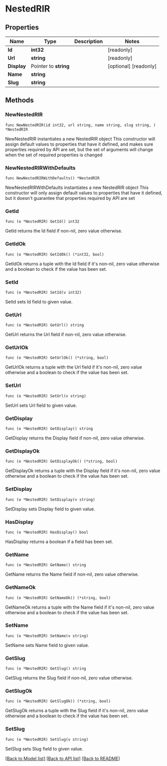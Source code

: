 # NestedRIR

## Properties

Name | Type | Description | Notes
------------ | ------------- | ------------- | -------------
**Id** | **int32** |  | [readonly] 
**Url** | **string** |  | [readonly] 
**Display** | Pointer to **string** |  | [optional] [readonly] 
**Name** | **string** |  | 
**Slug** | **string** |  | 

## Methods

### NewNestedRIR

`func NewNestedRIR(id int32, url string, name string, slug string, ) *NestedRIR`

NewNestedRIR instantiates a new NestedRIR object
This constructor will assign default values to properties that have it defined,
and makes sure properties required by API are set, but the set of arguments
will change when the set of required properties is changed

### NewNestedRIRWithDefaults

`func NewNestedRIRWithDefaults() *NestedRIR`

NewNestedRIRWithDefaults instantiates a new NestedRIR object
This constructor will only assign default values to properties that have it defined,
but it doesn't guarantee that properties required by API are set

### GetId

`func (o *NestedRIR) GetId() int32`

GetId returns the Id field if non-nil, zero value otherwise.

### GetIdOk

`func (o *NestedRIR) GetIdOk() (*int32, bool)`

GetIdOk returns a tuple with the Id field if it's non-nil, zero value otherwise
and a boolean to check if the value has been set.

### SetId

`func (o *NestedRIR) SetId(v int32)`

SetId sets Id field to given value.


### GetUrl

`func (o *NestedRIR) GetUrl() string`

GetUrl returns the Url field if non-nil, zero value otherwise.

### GetUrlOk

`func (o *NestedRIR) GetUrlOk() (*string, bool)`

GetUrlOk returns a tuple with the Url field if it's non-nil, zero value otherwise
and a boolean to check if the value has been set.

### SetUrl

`func (o *NestedRIR) SetUrl(v string)`

SetUrl sets Url field to given value.


### GetDisplay

`func (o *NestedRIR) GetDisplay() string`

GetDisplay returns the Display field if non-nil, zero value otherwise.

### GetDisplayOk

`func (o *NestedRIR) GetDisplayOk() (*string, bool)`

GetDisplayOk returns a tuple with the Display field if it's non-nil, zero value otherwise
and a boolean to check if the value has been set.

### SetDisplay

`func (o *NestedRIR) SetDisplay(v string)`

SetDisplay sets Display field to given value.

### HasDisplay

`func (o *NestedRIR) HasDisplay() bool`

HasDisplay returns a boolean if a field has been set.

### GetName

`func (o *NestedRIR) GetName() string`

GetName returns the Name field if non-nil, zero value otherwise.

### GetNameOk

`func (o *NestedRIR) GetNameOk() (*string, bool)`

GetNameOk returns a tuple with the Name field if it's non-nil, zero value otherwise
and a boolean to check if the value has been set.

### SetName

`func (o *NestedRIR) SetName(v string)`

SetName sets Name field to given value.


### GetSlug

`func (o *NestedRIR) GetSlug() string`

GetSlug returns the Slug field if non-nil, zero value otherwise.

### GetSlugOk

`func (o *NestedRIR) GetSlugOk() (*string, bool)`

GetSlugOk returns a tuple with the Slug field if it's non-nil, zero value otherwise
and a boolean to check if the value has been set.

### SetSlug

`func (o *NestedRIR) SetSlug(v string)`

SetSlug sets Slug field to given value.



[[Back to Model list]](../README.md#documentation-for-models) [[Back to API list]](../README.md#documentation-for-api-endpoints) [[Back to README]](../README.md)


